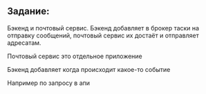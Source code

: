 ## Задание:

Бэкенд и почтовый сервис. Бэкенд добавляет в брокер таски на отправку сообщений, почтовый сервис их достаёт и отправляет адресатам.

Почтовый сервис это отдельное приложение

Бэкенд добавляет когда происходит какое-то событие

Например по запросу в апи

